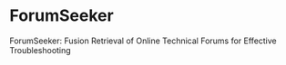 # ForumSeeker
ForumSeeker: Fusion Retrieval of Online Technical Forums for Effective Troubleshooting 
